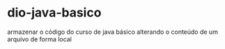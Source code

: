 # dio-java-basico
armazenar o código do curso de java básico
alterando o conteúdo de um arquivo de forma local